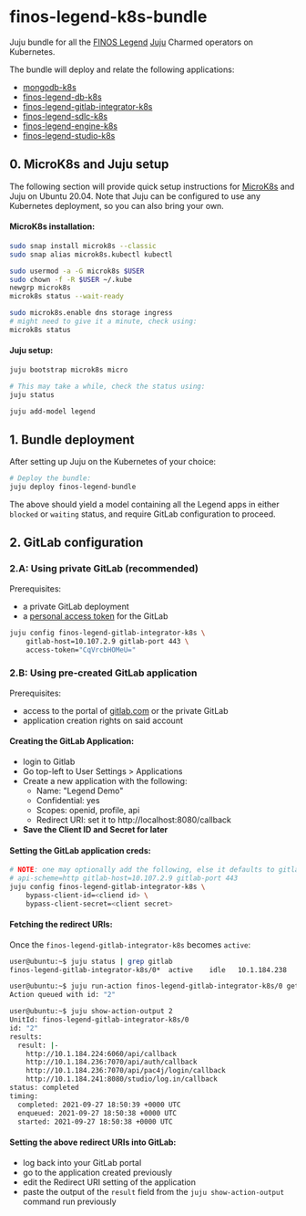 # finos-legend-k8s-bundle
Juju bundle for all the [FINOS Legend](https://legend.finos.org)
[Juju](https://juju.is) Charmed operators on Kubernetes.

The bundle will deploy and relate the following applications:
* [mongodb-k8s](https://github.com/canonical/mongodb-operator)
* [finos-legend-db-k8s](https://github.com/aznashwan/legend-database-manager)
* [finos-legend-gitlab-integrator-k8s](https://github.com/aznashwan/finos-legend-gitlab-integrator-k8s)
* [finos-legend-sdlc-k8s](https://github.com/aznashwan/legend-sdlc-server-operator)
* [finos-legend-engine-k8s](https://github.com/aznashwan/legend-engine-server-operator)
* [finos-legend-studio-k8s](https://github.com/aznashwan/legend-studio-operator)

## 0. MicroK8s and Juju setup

The following section will provide quick setup instructions for
[MicroK8s](https://juju.is/docs/olm/microk8s) and Juju on Ubuntu 20.04.
Note that Juju can be configured to use any Kubernetes deployment, so you can
also bring your own.

#### MicroK8s installation:

```bash
sudo snap install microk8s --classic
sudo snap alias microk8s.kubectl kubectl

sudo usermod -a -G microk8s $USER
sudo chown -f -R $USER ~/.kube
newgrp microk8s
microk8s status --wait-ready

sudo microk8s.enable dns storage ingress
# might need to give it a minute, check using:
microk8s status
```

#### Juju setup:

```bash
juju bootstrap microk8s micro

# This may take a while, check the status using:
juju status

juju add-model legend
```

## 1. Bundle deployment

After setting up Juju on the Kubernetes of your choice:
```bash
# Deploy the bundle:
juju deploy finos-legend-bundle
```

The above should yield a model containing all the Legend apps in either
`blocked` or `waiting` status, and require GitLab configuration to proceed.

## 2. GitLab configuration

### 2.A: Using private GitLab (recommended)

Prerequisites:
* a private GitLab deployment
* a [personal access token](https://docs.gitlab.com/ee/user/profile/personal_access_tokens.html) for the GitLab

```bash
juju config finos-legend-gitlab-integrator-k8s \
    gitlab-host=10.107.2.9 gitlab-port 443 \
    access-token="CqVrcbHOMeU="
```

### 2.B: Using pre-created GitLab application

Prerequisites:
* access to the portal of [gitlab.com](https://gitlab.com) or the private GitLab
* application creation rights on said account

#### Creating the GitLab Application:
* login to Gitlab
* Go top-left to User Settings > Applications
* Create a new application with the following:
  - Name: "Legend Demo"
  - Confidential: yes
  - Scopes: openid, profile, api
  - Redirect URI: set it to http://localhost:8080/callback
* __Save the Client ID and Secret for later__

#### Setting the GitLab application creds:

```bash
# NOTE: one may optionally add the following, else it defaults to gitlab.com:
# api-scheme=http gitlab-host=10.107.2.9 gitlab-port 443
juju config finos-legend-gitlab-integrator-k8s \
    bypass-client-id=<cliend id> \
    bypass-client-secret=<client secret>
```

#### Fetching the redirect URIs:

Once the `finos-legend-gitlab-integrator-k8s` becomes `active`:
```bash
user@ubuntu:~$ juju status | grep gitlab
finos-legend-gitlab-integrator-k8s/0*  active    idle   10.1.184.238

user@ubuntu:~$ juju run-action finos-legend-gitlab-integrator-k8s/0 get-redirect-uris
Action queued with id: "2"

user@ubuntu:~$ juju show-action-output 2
UnitId: finos-legend-gitlab-integrator-k8s/0
id: "2"
results:
  result: |-
    http://10.1.184.224:6060/api/callback
    http://10.1.184.236:7070/api/auth/callback
    http://10.1.184.236:7070/api/pac4j/login/callback
    http://10.1.184.241:8080/studio/log.in/callback
status: completed
timing:
  completed: 2021-09-27 18:50:39 +0000 UTC
  enqueued: 2021-09-27 18:50:38 +0000 UTC
  started: 2021-09-27 18:50:38 +0000 UTC
```

#### Setting the above redirect URIs into GitLab:
* log back into your GitLab portal
* go to the application created previously
* edit the Redirect URI setting of the application
* paste the output of the `result` field from the `juju show-action-output`
  command run previously
